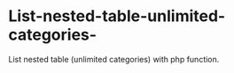 # List-nested-table-unlimited-categories-
List nested table (unlimited categories) with php function.
